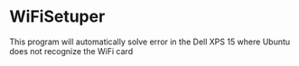 # WiFiSetuper
This program will automatically solve error in the Dell XPS 15 where Ubuntu does not recognize the WiFi card
